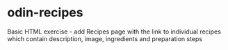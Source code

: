 # odin-recipes
Basic HTML exercise - add Recipes page with the link to individual recipes which contain description, image, ingredients and preparation steps
